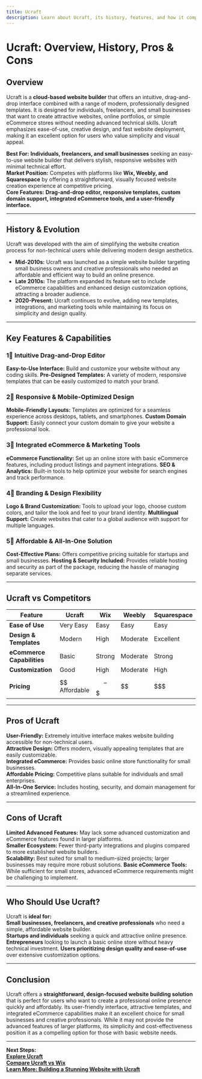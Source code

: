 ```yaml
---
title: Ucraft
description: Learn about Ucraft, its history, features, and how it compares to other website builders.
---
```


# **Ucraft: Overview, History, Pros & Cons**

## **Overview**  
Ucraft is a **cloud-based website builder** that offers an intuitive, drag-and-drop interface combined with a range of modern, professionally designed templates. It is designed for individuals, freelancers, and small businesses that want to create attractive websites, online portfolios, or simple eCommerce stores without needing advanced technical skills. Ucraft emphasizes ease-of-use, creative design, and fast website deployment, making it an excellent option for users who value simplicity and visual appeal.

 **Best For:** **Individuals, freelancers, and small businesses** seeking an easy-to-use website builder that delivers stylish, responsive websites with minimal technical effort.  
 **Market Position:** Competes with platforms like **Wix, Weebly, and Squarespace** by offering a straightforward, visually focused website creation experience at competitive pricing.  
 **Core Features:** **Drag-and-drop editor, responsive templates, custom domain support, integrated eCommerce tools, and a user-friendly interface.**

---

## **History & Evolution**  
Ucraft was developed with the aim of simplifying the website creation process for non-technical users while delivering modern design aesthetics.

- **Mid-2010s:** Ucraft was launched as a simple website builder targeting small business owners and creative professionals who needed an affordable and efficient way to build an online presence.
- **Late 2010s:** The platform expanded its feature set to include eCommerce capabilities and enhanced design customization options, attracting a broader audience.
- **2020-Present:** Ucraft continues to evolve, adding new templates, integrations, and marketing tools while maintaining its focus on simplicity and design quality.

---

## **Key Features & Capabilities**

### **1⃣ Intuitive Drag-and-Drop Editor**
 **Easy-to-Use Interface:** Build and customize your website without any coding skills.
 **Pre-Designed Templates:** A variety of modern, responsive templates that can be easily customized to match your brand.

### **2⃣ Responsive & Mobile-Optimized Design**
 **Mobile-Friendly Layouts:** Templates are optimized for a seamless experience across desktops, tablets, and smartphones.
 **Custom Domain Support:** Easily connect your custom domain to give your website a professional look.

### **3⃣ Integrated eCommerce & Marketing Tools**
 **eCommerce Functionality:** Set up an online store with basic eCommerce features, including product listings and payment integrations.
 **SEO & Analytics:** Built-in tools to help optimize your website for search engines and track performance.

### **4⃣ Branding & Design Flexibility**
 **Logo & Brand Customization:** Tools to upload your logo, choose custom colors, and tailor the look and feel to your brand identity.
 **Multilingual Support:** Create websites that cater to a global audience with support for multiple languages.

### **5⃣ Affordable & All-In-One Solution**
 **Cost-Effective Plans:** Offers competitive pricing suitable for startups and small businesses.
 **Hosting & Security Included:** Provides reliable hosting and security as part of the package, reducing the hassle of managing separate services.

---

## **Ucraft vs Competitors**

| Feature                   | Ucraft         | Wix             | Weebly          | Squarespace      |
|---------------------------|----------------|-----------------|-----------------|------------------|
| **Ease of Use**           |  Very Easy   |  Easy         |  Easy         |  Easy          |
| **Design & Templates**    |  Modern      |  High         |  Moderate     |  Excellent     |
| **eCommerce Capabilities**|  Basic       |  Strong       |  Moderate     |  Strong        |
| **Customization**         |  Good        |  High         |  Moderate     |  High          |
| **Pricing**               | $$ Affordable  | $$-$$$         | $$              | $$$              |

---

## **Pros of Ucraft**  
 **User-Friendly:** Extremely intuitive interface makes website building accessible for non-technical users.  
 **Attractive Design:** Offers modern, visually appealing templates that are easily customizable.  
 **Integrated eCommerce:** Provides basic online store functionality for small businesses.  
 **Affordable Pricing:** Competitive plans suitable for individuals and small enterprises.  
 **All-In-One Service:** Includes hosting, security, and domain management for a streamlined experience.

---

## **Cons of Ucraft**  
 **Limited Advanced Features:** May lack some advanced customization and eCommerce features found in larger platforms.  
 **Smaller Ecosystem:** Fewer third-party integrations and plugins compared to more established website builders.  
 **Scalability:** Best suited for small to medium-sized projects; larger businesses may require more robust solutions.
 **Basic eCommerce Tools:** While sufficient for small stores, advanced eCommerce requirements might be challenging to implement.

---

## **Who Should Use Ucraft?**  
Ucraft is **ideal for:**  
 **Small businesses, freelancers, and creative professionals** who need a simple, affordable website builder.  
 **Startups and individuals** seeking a quick and attractive online presence.
 **Entrepreneurs** looking to launch a basic online store without heavy technical investment.
 **Users prioritizing design quality and ease-of-use** over extensive customization options.

---

## **Conclusion**  
Ucraft offers a **straightforward, design-focused website building solution** that is perfect for users who want to create a professional online presence quickly and affordably. Its user-friendly interface, attractive templates, and integrated eCommerce capabilities make it an excellent choice for small businesses and creative professionals. While it may not provide the advanced features of larger platforms, its simplicity and cost-effectiveness position it as a compelling option for those with basic website needs.

---

 **Next Steps:**  
 **[Explore Ucraft](https://www.ucraft.com/)**  
 **[Compare Ucraft vs Wix](#)**  
 **[Learn More: Building a Stunning Website with Ucraft](#)**
